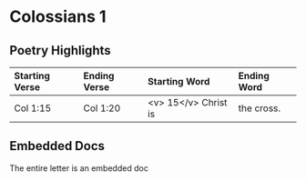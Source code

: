 # Colossians 1

## Poetry Highlights

| Starting Verse | Ending Verse | Starting Word | Ending Word |
| :--- | :--- | :--- | :--- |
| Col 1:15 | Col 1:20 | &lt;v&gt; 15&lt;/v&gt; Christ is | the cross. |

## Embedded Docs

The entire letter is an embedded doc

